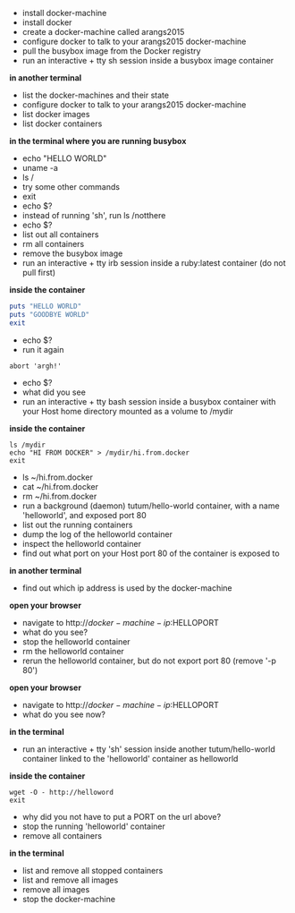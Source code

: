 * install docker-machine
* install docker
* create a docker-machine called arangs2015
* configure docker to talk to your arangs2015 docker-machine
* pull the busybox image from the Docker registry
* run an interactive + tty sh session inside a busybox image container

**in another terminal**
* list the docker-machines and their state
* configure docker to talk to your arangs2015 docker-machine
* list docker images
* list docker containers

**in the terminal where you are running busybox**
* echo "HELLO WORLD"
* uname -a
* ls /
* try some other commands
* exit
* echo $?
* instead of running 'sh', run ls /notthere
* echo $?
* list out all containers
* rm all containers
* remove the busybox image
* run an interactive + tty irb session inside a ruby:latest container (do not pull first)

**inside the container**

```ruby
puts "HELLO WORLD"
puts "GOODBYE WORLD"
exit
```
* echo $?
* run it again
```
abort 'argh!'
```
* echo $?
* what did you see
* run an interactive + tty bash session inside a busybox container with your Host home directory mounted as a volume to /mydir

**inside the container**
```
ls /mydir
echo "HI FROM DOCKER" > /mydir/hi.from.docker
exit
```
* ls ~/hi.from.docker
* cat ~/hi.from.docker
* rm ~/hi.from.docker
* run a background (daemon) tutum/hello-world container, with a name 'helloworld', and exposed port 80
* list out the running containers
* dump the log of the helloworld container
* inspect the helloworld container
* find out what port on your Host port 80 of the container is exposed to

**in another terminal**

* find out which ip address is used by the docker-machine

**open your browser**

* navigate to http://$docker-machine-ip:$HELLOPORT
* what do you see?
* stop the helloworld container
* rm the helloworld container
* rerun the helloworld container, but do not export port 80 (remove '-p 80')

**open your browser**

* navigate to http://$docker-machine-ip:$HELLOPORT
* what do you see now?

**in the terminal**

* run an interactive + tty 'sh' session inside another tutum/hello-world container linked to the 'helloworld' container as helloworld

**inside the container**

```
wget -O - http://helloword
exit
```
* why did you not have to put a PORT on the url above?
* stop the running 'helloworld' container
* remove all containers

**in the terminal**

* list and remove all stopped containers
* list and remove all images
* remove all images
* stop the docker-machine
